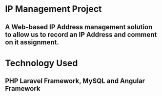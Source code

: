 # IP Management Project

## A Web-based IP Address management solution to allow us to record an IP Address and comment on it assignment.

# Technology Used
## PHP Laravel Framework, MySQL and Angular Framework

